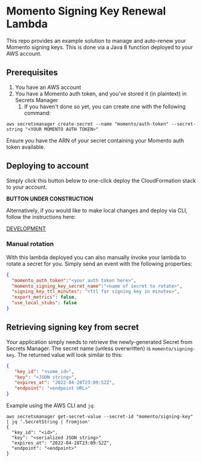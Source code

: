 # Momento Signing Key Renewal Lambda
This repo provides an example solution to manage and auto-renew your Momento signing keys. This is done via a Java 8 function deployed to your AWS account.

## Prerequisites
1. You have an AWS account
2. You have a Momento auth token, and you've stored it (in plaintext) in Secrets Manager
   1. If you haven't done so yet, you can create one with the following command:
```shell
aws secretsmanager create-secret --name "momento/auth-token" --secret-string "<YOUR MOMENTO AUTH TOKEN>"
```
Ensure you have the ARN of your secret containing your Momento auth token available.

## Deploying to account
Simply click this button below to one-click deploy the CloudFormation stack to your account.

**BUTTON UNDER CONSTRUCTION**

Alternatively, if you would like to make local changes and deploy via CLI, follow the instructions here:

[DEVELOPMENT](./DEVELOPMENT.md)

### Manual rotation
With this lambda deployed you can also manually invoke your lambda to rotate a secret for you. Simply send an event with the following properties:
```json
{
  "momento_auth_token":"<your auth token here>",
  "momento_signing_key_secret_name":"<name of secret to rotate>",
  "signing_key_ttl_minutes": "<ttl for signing key in minutes>",
  "export_metrics": false,
  "use_local_stubs": false
}
```

## Retrieving signing key from secret
Your application simply needs to retrieve the newly-generated Secret from Secrets Manager. The secret name (unless overwritten) is `momento/signing-key`.
The returned value will look similar to this:
```json
{
   "key_id": "<some_id>",
   "key": "<JSON string>",
   "expires_at": "2022-04-28T23:09:52Z",
   "endpoint": "<endpoint URL>"
}
```

Example using the AWS CLI and `jq`:

```shell
aws secretsmanager get-secret-value --secret-id "momento/signing-key" | jq '.SecretString | fromjson'
{
  "key_id": "<id>",
  "key": "<serialized JSON string>"
  "expires_at": "2022-04-28T23:09:52Z",
  "endpoint": "<endpoint>"
}
```
